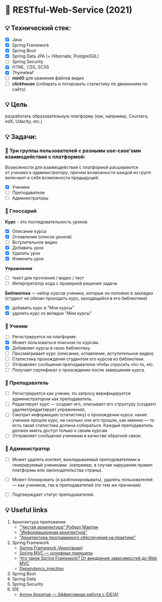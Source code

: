# :pushpin: RESTful-Web-Service (2021)

<!-- ## Запуск:
1. http://127.0.0.1:8080/course -->

## :bulb: Технический стек:
- [x] Java
- [x] Spring Framework 
- [x] Spring Boot
- [x] Spring Data JPA (+ Hibernate, PostgreSQL)
- [ ] Spring Security
- [x] HTML, CSS, SCSS
- [x] Thymeleaf
- [ ] **minIO** для хранения файлов видео
- [ ] **clickhouse** (собирать и логировать статистику по движениям по сайту)

<!-- - [x] **Spring Core**
- [x] **Spring Boot** -->


##  :bulb: Цель
разработать образовательную платформу (как, например, Coursera, edX, Udacity, etc.)

## :bulb: Задачи:

### :small_red_triangle_down: Три группы пользователей с разными use-case'ами взаимодействия с платформой:

Возможности для взаимодействия с платформой расширяются от *ученика* к *администратору*, причем возможности каждой из групп включают в себя возможности предыдущей.

- [x] Ученики
- [ ] Преподаватели
- [ ] Администраторы

### :small_red_triangle_down: Глоссарий

**Курс** - это последовательность уроков 
- [x] Описание курса
- [x] Оглавление (список уроков)
- [ ] Вступительное видео
- [x] Добавить урок
- [x] Удалить урок
- [x] Изменить урок

**Упражнения**
- [ ] текст для прочтения / видео / тест
- [ ] Интерпретатор кода с проверкой решения задачи 

**Библиотека** — набор курсов ученика, которые он положил в закладки (студент не обязан проходить курс, находящийся в его библиотеке)
- [x] добавить курс в "Мои курсы"
- [x] удалить курс из вкладки "Мои курсы"

### :small_red_triangle_down: Ученик
- [ ] Регистрируется на платформе.
- [x] Может пользоваться поиском по курсам.
- [x] Добавляет курсы в свою библиотеку.
- [ ] Просматривает курс (описание, оглавление, вступительное видео).
- [ ] Статистика прохождения студентом его курсов из библиотеки.
- [ ] Отправляет сообщения преподавателю чтобы спросить что-то, etc.
- [ ] Получает сертификат о прохождении после завершения курса.

### :small_red_triangle_down: Преподаватель

- [ ] Регистрируется как ученик, по запросу верифицируется администратором как преподаватель.
- [ ] Редактирует курс — создает его, описывает его структуру (создает/удаляет/редактирует упражнения).
- [ ] Смотрит информацию (статистику) о прохождении курса: какие ученики прошли курс, на сколько они его прошли, как именно — то есть такая статистика должна собираться. Каждый преподаватель должен иметь доступ только к своим курсам
- [ ] Отправляет сообщения ученикам в качестве обратной связи.

### :small_red_triangle_down: Администратор

- [ ] Может удалять контент, выкладываемый преподователями и генерируемый учениками. (например, в случае нарушения правил платформы или законодательства страны).
- [ ] Может блокировать (и разблокировывать), удалять пользователей — как учеников, так и преподавателей (по тем же причинам).
- [ ] Подтверждает статус преподователей.


## :bulb: Useful links
1. Архитектура приложения
   * ["Чистая архитектура" Роберт Мартин](https://vk.com/doc44301783_469642449?hash=2e7f405cf8d7e96a43&dl=5af840b9982acd79a9)
   * ["Информационная архитектура"]()
   * ["Архитектура программного обеспечения на практике"](https://www.ozon.ru/context/detail/id/2456415/)
2. Spring Framework
   * [Spring Framework (Аннотации)](https://ru.wikibooks.org/wiki/Spring_Framework_Guide)
   * [Spring MVC — основные принципы](https://habr.com/ru/post/336816/)
   * [Что такое Spring Framework? От внедрения зависимостей до Web MVC](https://habr.com/ru/post/490586/)
   * [Dependency_injection](https://en.wikipedia.org/wiki/Dependency_injection)
3. Spring Boot
4. Spring Data
5. Spring Security
6. IDE
   * [Антон Архипов — Эффективная работа с IDE(A)](https://www.youtube.com/watch?v=_rj7dx6c5R8)

